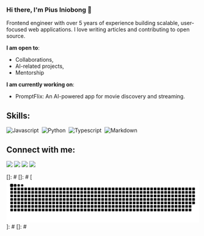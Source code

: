 ### Hi there, I'm Pius Iniobong 👋

Frontend engineer with over 5 years of experience building scalable, user-focused web applications. I love writing articles and contributing to open source.

 **I am open to**:

- Collaborations,
- AI-related projects,
- Mentorship

 **I am currently working on**:

- PromptFlix: An AI-powered app for movie discovery and streaming.

## Skills:

![Javascript](https://img.shields.io/badge/javascript-%2312100E.svg?&style=for-the-badge&logoColor=white&color=gold)&nbsp;
![Python](https://img.shields.io/badge/Python-3776AB?style=for-the-badge&logo=python&logoColor=white)&nbsp;
![Typescript](https://img.shields.io/badge/typescript-121011?style=for-the-badge&logo=typescript-bash&logoColor=white)&nbsp;
![Markdown](https://img.shields.io/badge/markdown-%23000000.svg?style=for-the-badge&logo=markdown&logoColor=white)


## Connect with me:

<p align = "center">
	
[<img src ="https://img.shields.io/badge/website-%23.svg?&style=for-the-badge&logo=www&logoColor=white%22&color=black">](https://payose.github.io)
[<img src="https://img.shields.io/badge/linkedin-%2312100E.svg?&style=for-the-badge&logo=linkedin&logoColor=white&color=black" />](https://www.linkedin.com/in/piusiniobong/)
[<img src="https://img.shields.io/badge/hashnode-%2312100E.svg?&style=for-the-badge&logo=hashnode&logoColor=white&color=blue" />](https://hashnode.com/@pye)
[<img src="https://img.shields.io/badge/medium-%2312100E.svg?&style=for-the-badge&logo=medium&logoColor=white&color=black" />](https://medium.com/@piusiniobong)
</p>

[<picture>]: #
  [<source media="(prefers-color-scheme: dark)" srcset="[github-snake-dark.svg](https://github.com/payose/payose/blob/output/github-snake-dark.svg)" />]: #
  [<source media="(prefers-color-scheme: light)" srcset="[github-snake.svg](https://github.com/payose/payose/blob/output/github-snake.svg)" />]: #
  [<img alt="github-snake" src="github-snake.svg" />]: #
 [</picture>]: #

